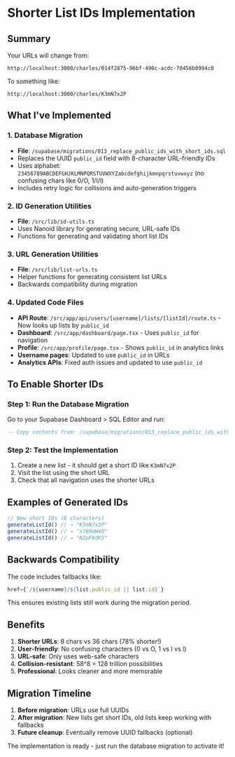 # Shorter List IDs Implementation

## Summary
Your URLs will change from:
```
http://localhost:3000/charles/014f2875-96bf-490c-acdc-70456b0994c0
```

To something like:
```
http://localhost:3000/charles/K3mN7x2P
```

## What I've Implemented

### 1. Database Migration
- **File**: `/supabase/migrations/013_replace_public_ids_with_short_ids.sql`
- Replaces the UUID `public_id` field with 8-character URL-friendly IDs
- Uses alphabet: `23456789ABCDEFGHJKLMNPQRSTUVWXYZabcdefghijkmnpqrstuvwxyz` (no confusing chars like 0/O, 1/I/l)
- Includes retry logic for collisions and auto-generation triggers

### 2. ID Generation Utilities
- **File**: `/src/lib/id-utils.ts`
- Uses Nanoid library for generating secure, URL-safe IDs
- Functions for generating and validating short list IDs

### 3. URL Generation Utilities  
- **File**: `/src/lib/list-urls.ts`
- Helper functions for generating consistent list URLs
- Backwards compatibility during migration

### 4. Updated Code Files
- **API Route**: `/src/app/api/users/[username]/lists/[listId]/route.ts` - Now looks up lists by `public_id`
- **Dashboard**: `/src/app/dashboard/page.tsx` - Uses `public_id` for navigation
- **Profile**: `/src/app/profile/page.tsx` - Shows `public_id` in analytics links
- **Username pages**: Updated to use `public_id` in URLs
- **Analytics APIs**: Fixed auth issues and updated to use `public_id`

## To Enable Shorter IDs

### Step 1: Run the Database Migration
Go to your Supabase Dashboard > SQL Editor and run:
```sql
-- Copy contents from: /supabase/migrations/013_replace_public_ids_with_short_ids.sql
```

### Step 2: Test the Implementation
1. Create a new list - it should get a short ID like `K3mN7x2P`
2. Visit the list using the short URL
3. Check that all navigation uses the shorter URLs

## Examples of Generated IDs

```javascript
// New short IDs (8 characters)
generateListId() // → "K3mN7x2P"
generateListId() // → "x7B9mW4Q"
generateListId() // → "N2pF8dKS"
```

## Backwards Compatibility

The code includes fallbacks like:
```javascript
href={`/${username}/${list.public_id || list.id}`}
```

This ensures existing lists still work during the migration period.

## Benefits

1. **Shorter URLs**: 8 chars vs 36 chars (78% shorter!)
2. **User-friendly**: No confusing characters (0 vs O, 1 vs I vs l)
3. **URL-safe**: Only uses web-safe characters
4. **Collision-resistant**: 58^8 = 128 trillion possibilities
5. **Professional**: Looks cleaner and more memorable

## Migration Timeline

1. **Before migration**: URLs use full UUIDs
2. **After migration**: New lists get short IDs, old lists keep working with fallbacks  
3. **Future cleanup**: Eventually remove UUID fallbacks (optional)

The implementation is ready - just run the database migration to activate it!